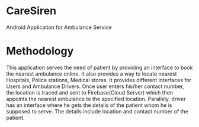 # CareSiren
Android Application for Ambulance Service

# Methodology
This application serves the need of patient by providing an interface to book the nearest ambulance online.
It also provides a way to locate nearest Hospitals, Police stations, Medical stores.
It provides different interfaces for Users and Ambulance Drivers.
Once user enters his/her contact number, the location is traced and sent to Firebase(Cloud Server) which then appoints the nearest ambulance to the specified location.
Parallely, driver has an interface where he gets the details of the patient whom he is supposed to serve. The details include location and contact number of the patient.
